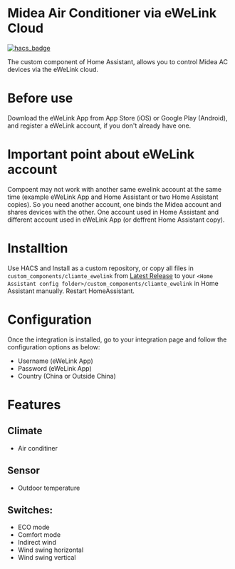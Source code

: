 # Midea Air Conditioner via eWeLink Cloud

[![hacs_badge](https://img.shields.io/badge/HACS-Custom-orange.svg)](https://github.com/custom-components/hacs)

The custom component of Home Assistant, allows you to control Midea AC devices via the eWeLink cloud.

# Before use

Download the eWeLink App from App Store (iOS) or Google Play (Android), and register a eWeLink account, if you don't already have one.

# Important point about eWeLink account

Compoent may not work with another same ewelink account at the same time (example eWeLink App and Home Assistant or two Home Assistant copies). 
So you need another account, one binds the Midea account and shares devices with the other. 
One account used in Home Assistant and different account used in eWeLink App (or deffrent Home Assistant copy).

# Installtion

Use HACS and Install as a custom repository, or copy all files in `custom_components/cliamte_ewelink` from [Latest Release](https://github.com/georgezhao2010/climate_ewelink/releases/latest) to your `<Home Assistant config folder>/custom_components/cliamte_ewelink` in Home Assistant manually.
Restart HomeAssistant.

# Configuration

Once the integration is installed, go to your integration page and follow the configuration options as below:

- Username (eWeLink App)
- Password (eWeLink App)
- Country (China or Outside China)

# Features

## Climate

- Air conditiner

## Sensor

- Outdoor temperature

## Switches:

- ECO mode
- Comfort mode
- Indirect wind
- Wind swing horizontal
- Wind swing vertical
